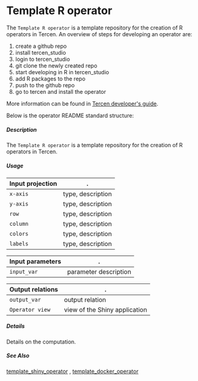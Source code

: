 # Template R operator

The `Template R operator` is a template repository for the creation of R operators in Tercen. An overview of steps for developing an operator are:

1. create a github repo
2. install tercen_studio
3. login to tercen_studio
4. git clone the newly created repo
5. start developing in R in tercen_studio
6. add R packages to the repo
7. push to the github repo
8. go to tercen and install the operator

More information can be found in [Tercen developer's guide](https://tercen.github.io/developers_guide/).

Below is the operator README standard structure:

##### Description

The `Template R operator` is a template repository for the creation of R operators in Tercen.

##### Usage

Input projection|.
---|---
`x-axis`        | type, description 
`y-axis`        | type, description 
`row`           | type, description 
`column`        | type, description 
`colors`        | type, description 
`labels`        | type, description 

Input parameters|.
---|---
`input_var`        | parameter description

Output relations|.
---|---
`output_var`        | output relation
`Operator view`        | view of the Shiny application

##### Details

Details on the computation.

##### See Also

[template_shiny_operator](https://github.com/tercen/template_shiny_operator)
, [template_docker_operator](https://github.com/tercen/template_docker_operator)

